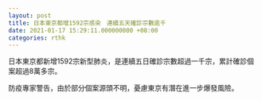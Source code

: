 ```yaml
---
layout: post
title: 日本東京都增1592宗感染　連續五天確診宗數逾千
date: 2021-01-17 15:29:11.000000000 +08:00
categories: rthk
---
```


日本東京都新增1592宗新型肺炎，是連續五日確診宗數超過一千宗，累計確診個案超過8萬多宗。

防疫專家警告，由於部分個案源頭不明，憂慮東京有潛在進一步爆發風險。
